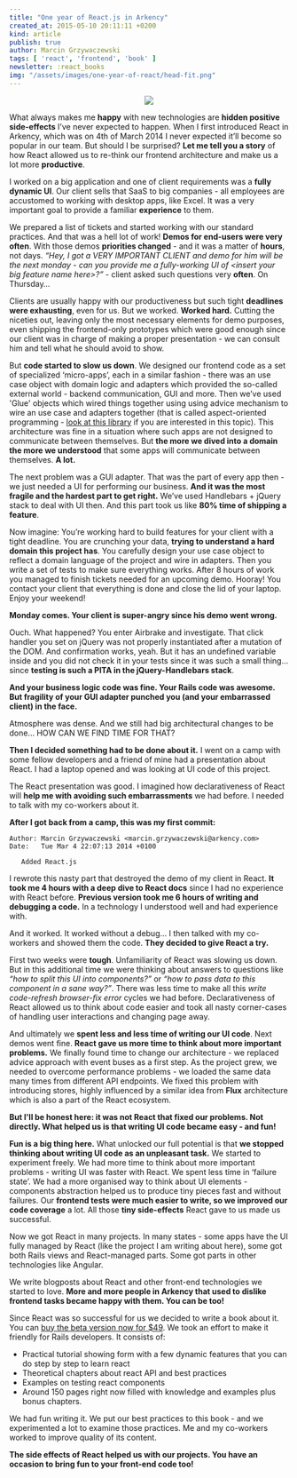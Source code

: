 ```yaml
---
title: "One year of React.js in Arkency"
created_at: 2015-05-10 20:11:11 +0200
kind: article
publish: true
author: Marcin Grzywaczewski 
tags: [ 'react', 'frontend', 'book' ]
newsletter: :react_books
img: "/assets/images/one-year-of-react/head-fit.png"
---
```


<p>
  <figure align="center">
    <img src="/assets/images/one-year-of-react/head-fit.png">
  </figure>
</p>

What always makes me **happy** with new technologies are **hidden positive side-effects** I’ve never expected to happen. When I first introduced React in Arkency, which was on 4th of March 2014 I never expected it’ll become so popular in our team. But should I be surprised? **Let me tell you a story** of how React allowed us to re-think our frontend architecture and make us a lot more **productive**.

<!-- more -->

I worked on a big application and one of client requirements was a **fully dynamic UI**. Our client sells that SaaS to big companies - all employees are accustomed to working with desktop apps, like Excel. It was a very important goal to provide a familiar **experience** to them.

We prepared a list of tickets and started working with our standard practices. And that was a hell lot of work! **Demos for end-users were very often**. With those demos **priorities changed** - and it was a matter of **hours**, not days. *“Hey, I got a VERY IMPORTANT CLIENT and demo for him will be the next monday - can you provide me a fully-working UI of &lt;insert your big feature name here&gt;?”* - client asked such questions very **often**. On Thursday…

Clients are usually happy with our productiveness but such tight **deadlines were exhausting**, even for us. But we worked. **Worked hard.** Cutting the niceties out, leaving only the most necessary elements for demo purposes, even shipping the frontend-only prototypes which were good enough since our client was in charge of making a proper presentation - we can consult him and tell what he should avoid to show.

But **code started to slow us down**. We designed our frontend code as a set of specialized ‘micro-apps’, each in a similar fashion - there was an use case object with domain logic and adapters which provided the so-called external world - backend communication, GUI and more. Then we’ve used 'Glue' objects which wired things together using using advice mechanism to wire an use case and adapters together (that is called aspect-oriented programming - [look at this library](https://github.com/gameboxed/YouAreDaBomb) if you are interested in this topic). This architecture was fine in a situation where such apps are not designed to communicate between themselves. But **the more we dived into a domain the more we understood** that some apps will communicate between themselves. **A lot.**

The next problem was a GUI adapter. That was the part of every app then - we just needed a UI for performing our business. **And it was the most fragile and the hardest part to get right.** We’ve used Handlebars + jQuery stack to deal with UI then. And this part took us like **80% time of shipping a feature**.

Now imagine: You’re working hard to build features for your client with a tight deadline. You are crunching your data, **trying to understand a hard domain this project has**. You carefully design your use case object to reflect a domain language of the project and wire in adapters. Then you write a set of tests to make sure everything works. After 8 hours of work you managed to finish tickets needed for an upcoming demo. Hooray! You contact your client that everything is done and close the lid of your laptop. Enjoy your weekend!

**Monday comes. Your client is super-angry since his demo went wrong.**

Ouch. What happened? You enter Airbrake and investigate. That click handler you set on jQuery was not properly instantiated after a mutation of the DOM. And confirmation works, yeah. But it has an undefined variable inside and you did not check it in your tests since it was such a small thing… since **testing is such a PITA in the jQuery-Handlebars stack**.

**And your business logic code was fine. Your Rails code was awesome. But fragility of your GUI adapter punched you (and your embarrassed client) in the face.**

Atmosphere was dense. And we still had big architectural changes to be done… HOW CAN WE FIND TIME FOR THAT?

**Then I decided something had to be done about it.** I went on a camp with some fellow developers and a friend of mine had a presentation about React. I had a laptop opened and was looking at UI code of this project.

The React presentation was good. I imagined how declarativeness of React will **help me with avoiding such embarrassments** we had before. I needed to talk with my co-workers about it.

**After I got back from a camp, this was my first commit:**

```
Author: Marcin Grzywaczewski <marcin.grzywaczewski@arkency.com>
Date:   Tue Mar 4 22:07:13 2014 +0100

   Added React.js
```

I rewrote this nasty part that destroyed the demo of my client in React. **It took me 4 hours with a deep dive to React docs** since I had no experience with React before. **Previous version took me 6 hours of writing and debugging a code.** In a technology I understood well and had experience with.

And it worked. It worked without a debug… I then talked with my co-workers and showed them the code. **They decided to give React a try.**

First two weeks were **tough**. Unfamiliarity of React was slowing us down. But in this additional time we were thinking about answers to questions like *“how to split this UI into components?”* or *“how to pass data to this component in a sane way?”*. There was less time to make all this *write code-refresh browser-fix error* cycles we had before. Declarativeness of React allowed us to think about code easier and took all nasty corner-cases of handling user interactions and changing page away.

And ultimately we **spent less and less time of writing our UI code**. Next demos went fine. **React gave us more time to think about more important problems.** We finally found time to change our architecture - we replaced advice approach with event buses as a first step. As the project grew, we needed to overcome performance problems - we loaded the same data many times from different API endpoints. We fixed this problem with introducing stores, highly influenced by a similar idea from **Flux** architecture which is also a part of the React ecosystem.

**But I'll be honest here: it was not React that fixed our problems. Not directly. What helped us is that writing UI code became easy - and fun!**

**Fun is a big thing here.** What unlocked our full potential is that **we stopped thinking about writing UI code as an unpleasant task.** We started to experiment freely. We had more time to think about more important problems - writing UI was faster with React. We spent less time in ‘failure state’. We had a more organised way to think about UI elements - components abstraction helped us to produce tiny pieces fast and without failures. Our **frontend tests were much easier to write, so we improved our code coverage** a lot. All those **tiny side-effects** React gave to us made us successful.

Now we got React in many projects. In many states - some apps have the UI fully managed by React (like the project I am writing about here), some got both Rails views and React-managed parts. Some got parts in other technologies like Angular.

We write blogposts about React and other front-end technologies we started to love. **More and more people in Arkency that used to dislike frontend tasks became happy with them. You can be too!**

Since React was so successful for us we decided to write a book about it. You can [buy the beta version now for $49](http://bit.ly/buy-rails-meets-reactjs). We took an effort to make it friendly for Rails developers. It consists of:

* Practical tutorial showing form with a few dynamic features that you can do step by step to learn react
* Theoretical chapters about react API and best practices
* Examples on testing react components
* Around 150 pages right now filled with knowledge and examples plus bonus chapters.

We had fun writing it. We put our best practices to this book - and we experimented a lot to examine those practices. Me and my co-workers worked to improve quality of its content. 

**The side effects of React helped us with our projects. You have an occasion to bring fun to your front-end code too!**

